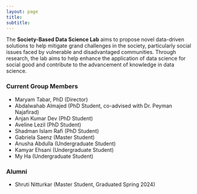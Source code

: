 ```yaml
---
layout: page
title:
subtitle:
---
```


The <b>Society-Based Data Science Lab</b> aims to propose novel data-driven solutions to help mitigate grand challenges in the society, particularly social issues faced by vulnerable and disadvantaged communities. Through research, the lab aims to help enhance the application of data science for social good and contribute to the advancement of knowledge in data science.

### Current Group Members
<ul>
  <li>Maryam Tabar, PhD (Director)</li>
  <li>Abdalwahab Almajed (PhD Student, co-advised with Dr. Peyman Najafirad)</li>
  <li>Anjan Kumar Dev (PhD Student)</li>
  <li>Aveline Lezil (PhD Student)</li>
  <li>Shadman Islam Rafi (PhD Student)</li>
  <li>Gabriela Saenz (Master Student)</li>
  <li>Anusha Abdulla (Undergraduate Student)</li>
  <li>Kamyar Ehsani (Undergraduate Student)</li>
  <li>My Ha (Undergraduate Student)</li>
</ul>

### Alumni
<ul>
  <li>Shruti Nitturkar (Master Student, Graduated Spring 2024)</li>
</ul>
